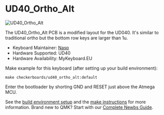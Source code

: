 # UD40_Ortho_Alt

![UD40_Ortho_Alt](https://i.imgur.com/NnGIo0O.png)

The UD40_Ortho_Alt PCB is a modified layout for the UD040. It's similar to traditional ortho but the bottom row keys are larger than 1u. 

* Keyboard Maintainer: [Nasp](https://github.com/npspears)
* Hardware Supported: UD40
* Hardware Availability: MyKeyboard.EU

Make example for this keyboard (after setting up your build environment):

    make checkerboards/ud40_ortho_alt:default

Enter the bootloader by shorting GND and RESET just above the Atmega MCU.

See the [build environment setup](https://docs.qmk.fm/#/getting_started_build_tools) and the [make instructions](https://docs.qmk.fm/#/getting_started_make_guide) for more information. Brand new to QMK? Start with our [Complete Newbs Guide](https://docs.qmk.fm/#/newbs).
